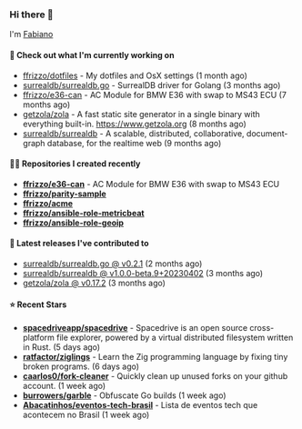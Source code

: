 ### Hi there 👋

I'm [Fabiano](https://ffrizzo.com)

#### 👷 Check out what I'm currently working on


- [ffrizzo/dotfiles](https://github.com/ffrizzo/dotfiles) - My dotfiles and OsX settings (1 month ago)
- [surrealdb/surrealdb.go](https://github.com/surrealdb/surrealdb.go) - SurrealDB driver for Golang (3 months ago)
- [ffrizzo/e36-can](https://github.com/ffrizzo/e36-can) - AC Module for BMW E36 with swap to MS43 ECU (7 months ago)
- [getzola/zola](https://github.com/getzola/zola) - A fast static site generator in a single binary with everything built-in. https://www.getzola.org (8 months ago)
- [surrealdb/surrealdb](https://github.com/surrealdb/surrealdb) - A scalable, distributed, collaborative, document-graph database, for the realtime web (9 months ago)

#### 👨‍💻 Repositories I created recently
- **[ffrizzo/e36-can](https://github.com/ffrizzo/e36-can)** - AC Module for BMW E36 with swap to MS43 ECU
- **[ffrizzo/parity-sample](https://github.com/ffrizzo/parity-sample)**
- **[ffrizzo/acme](https://github.com/ffrizzo/acme)**
- **[ffrizzo/ansible-role-metricbeat](https://github.com/ffrizzo/ansible-role-metricbeat)**
- **[ffrizzo/ansible-role-geoip](https://github.com/ffrizzo/ansible-role-geoip)**

#### 🚀 Latest releases I've contributed to


- [surrealdb/surrealdb.go @ v0.2.1](https://github.com/surrealdb/surrealdb.go/releases/tag/v0.2.1) (2 months ago)
- [surrealdb/surrealdb @ v1.0.0-beta.9&#43;20230402](https://github.com/surrealdb/surrealdb/releases/tag/v1.0.0-beta.9%2B20230402) (3 months ago)
- [getzola/zola @ v0.17.2](https://github.com/getzola/zola/releases/tag/v0.17.2) (3 months ago)

#### ⭐ Recent Stars


- **[spacedriveapp/spacedrive](https://github.com/spacedriveapp/spacedrive)** - Spacedrive is an open source cross-platform file explorer, powered by a virtual distributed filesystem written in Rust. (5 days ago)
- **[ratfactor/ziglings](https://github.com/ratfactor/ziglings)** - Learn the Zig programming language by fixing tiny broken programs. (6 days ago)
- **[caarlos0/fork-cleaner](https://github.com/caarlos0/fork-cleaner)** - Quickly clean up unused forks on your github account. (1 week ago)
- **[burrowers/garble](https://github.com/burrowers/garble)** - Obfuscate Go builds (1 week ago)
- **[Abacatinhos/eventos-tech-brasil](https://github.com/Abacatinhos/eventos-tech-brasil)** - Lista de eventos tech que acontecem no Brasil (1 week ago)
